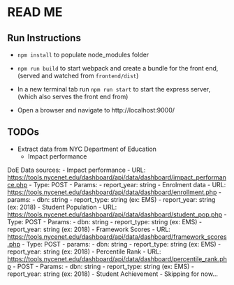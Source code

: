 # READ ME

## Run Instructions
- `npm install` to populate node_modules folder
- `npm run build` to start webpack and create a bundle for the front end, (served and watched from `frontend/dist`)
- In a new terminal tab run `npm run start` to start the express server, (which also serves the front end from)

- Open a browser and navigate to http://localhost:9000/

## TODOs
- Extract data from NYC Department of Education
    - Impact performance


DoE Data sources:
    - Impact performance
        - URL: https://tools.nycenet.edu/dashboard/api/data/dashboard/impact_performance.php
        - Type: POST
        - Params: 
            - report_year: string
    - Enrolment data
        - URL: https://tools.nycenet.edu/dashboard/api/data/dashboard/enrollment.php
        - params:
            - dbn: string
            - report_type: string (ex: EMS)
            - report_year: string (ex: 2018)
    - Student Population
        - URL: https://tools.nycenet.edu/dashboard/api/data/dashboard/student_pop.php
        - Type: POST
        - Params:
            - dbn: string
            - report_type: string (ex: EMS)
            - report_year: string (ex: 2018)
    - Framework Scores
        - URL: https://tools.nycenet.edu/dashboard/api/data/dashboard/framework_scores.php
        - Type: POST
        - params:
            - dbn: string
            - report_type: string (ex: EMS)
            - report_year: string (ex: 2018)
    - Percentile Rank
        - URL: https://tools.nycenet.edu/dashboard/api/data/dashboard/percentile_rank.php
        - POST
        - Params:
            - dbn: string
            - report_type: string (ex: EMS)
            - report_year: string (ex: 2018)
    - Student Achievement
        - Skipping for now...
    
    
     